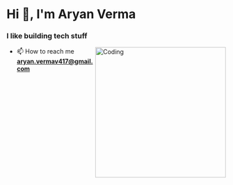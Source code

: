 <h1>Hi 👋, I'm Aryan Verma</h1>
<h3>I like building tech stuff</h3>
<img align="right" alt="Coding" width="300" src="https://miro.medium.com/v2/resize:fit:640/format:webp/1*um19N_oeTKlmrHMov0O5bA.gif">

- 📫 How to reach me **aryan.vermav417@gmail.com**

<br>
<br>
<br>

<br>
